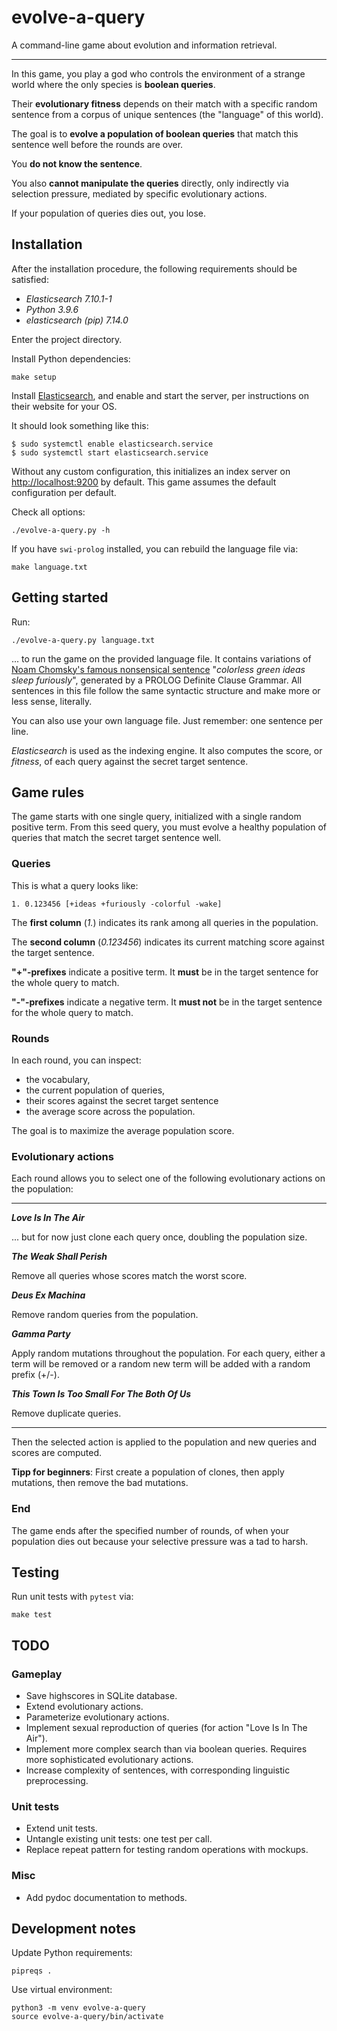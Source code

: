 # evolve-a-query

A command-line game about evolution and information retrieval.

---

In this game, you play a god who controls the environment of a strange world where the only species is **boolean queries**.

Their **evolutionary fitness** depends on their match with a specific random sentence from a corpus of unique sentences (the "language" of this world).

The goal is to **evolve a population of boolean queries** that match this sentence well before the rounds are over.

You **do not know the sentence**.

You also **cannot manipulate the queries** directly, only indirectly via selection pressure, mediated by specific evolutionary actions.

If your population of queries dies out, you lose.

## Installation

After the installation procedure, the following requirements should be satisfied:

- *Elasticsearch 7.10.1-1*
- *Python 3.9.6*
- *elasticsearch (pip) 7.14.0*

Enter the project directory.

Install Python dependencies:

```
make setup
```

Install [Elasticsearch](https://www.elastic.co/guide/en/elasticsearch/reference/current/install-elasticsearch.html),
and enable and start the server,
per instructions on their website for your OS.

It should look something like this:

```
$ sudo systemctl enable elasticsearch.service
$ sudo systemctl start elasticsearch.service
```

Without any custom configuration, this initializes an index server on <http://localhost:9200> by default.
This game assumes the default configuration per default.

Check all options:

```
./evolve-a-query.py -h
```

If you have `swi-prolog` installed, you can rebuild the language file via:

```
make language.txt
```

## Getting started

Run:

```
./evolve-a-query.py language.txt
```

... to run the game on the provided language file.
It contains variations of [Noam Chomsky's famous nonsensical sentence](https://en.wikipedia.org/wiki/Colorless_green_ideas_sleep_furiously) "*colorless green ideas sleep furiously*", generated by a PROLOG Definite Clause Grammar.
All sentences in this file follow the same syntactic structure and make more or less sense, literally.

You can also use your own language file. Just remember: one sentence per line.

*Elasticsearch* is used as the indexing engine.
It also computes the score, or *fitness*, of each query against the secret target sentence.

## Game rules

The game starts with one single query, initialized with a single random positive term.
From this seed query, you must evolve a healthy population of queries that match the secret target sentence well.

### Queries

This is what a query looks like:

```
1. 0.123456 [+ideas +furiously -colorful -wake]
```

The **first column** (*1.*) indicates its rank among all queries in the population.

The **second column** (*0.123456*) indicates its current matching score against the target sentence.

**"+"-prefixes** indicate a positive term.
It **must** be in the target sentence for the whole query to match.

**"-"-prefixes** indicate a negative term.
It **must not** be in the target sentence for the whole query to match.

### Rounds

In each round, you can inspect:

- the vocabulary,
- the current population of queries,
- their scores against the secret target sentence
- the average score across the population.

The goal is to maximize the average population score.

### Evolutionary actions

Each round allows you to select one of the following evolutionary actions on the population:

---

***Love Is In The Air***

... but for now just clone each query once, doubling the population size.

***The Weak Shall Perish***

Remove all queries whose scores match the worst score.

***Deus Ex Machina***

Remove random queries from the population.

***Gamma Party***

Apply random mutations throughout the population.
For each query, either a term will be removed or a random new term will be added with a random prefix (+/-).

***This Town Is Too Small For The Both Of Us***

Remove duplicate queries.

---

Then the selected action is applied to the population and new queries and scores are computed.

**Tipp for beginners**: First create a population of clones, then apply mutations, then remove the bad mutations.

### End

The game ends after the specified number of rounds, of when your population dies out because your selective pressure was a tad to harsh.

## Testing

Run unit tests with `pytest` via:

```
make test
```

## TODO

### Gameplay

- Save highscores in SQLite database.
- Extend evolutionary actions.
- Parameterize evolutionary actions.
- Implement sexual reproduction of queries (for action "Love Is In The Air").
- Implement more complex search than via boolean queries. Requires more sophisticated evolutionary actions.
- Increase complexity of sentences, with corresponding linguistic preprocessing.

### Unit tests

- Extend unit tests.
- Untangle existing unit tests: one test per call.
- Replace repeat pattern for testing random operations with mockups.

### Misc

- Add pydoc documentation to methods.

## Development notes

Update Python requirements:

```
pipreqs .
```

Use virtual environment:

```
python3 -m venv evolve-a-query
source evolve-a-query/bin/activate
```
